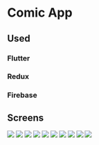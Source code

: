# Comic App

## Used
### Flutter
### Redux
### Firebase

## Screens
   
![](https://github.com/kudretCanYlm/mobile-final-comic-app/blob/main/images/Screenshot_1676134518.png)
![](https://github.com/kudretCanYlm/mobile-final-comic-app/blob/main/images/Screenshot_1676134561.png)
![](https://github.com/kudretCanYlm/mobile-final-comic-app/blob/main/images/Screenshot_1676134595.png)
![](https://github.com/kudretCanYlm/mobile-final-comic-app/blob/main/images/Screenshot_1676134812.png)
![](https://github.com/kudretCanYlm/mobile-final-comic-app/blob/main/images/Screenshot_1676134816.png)
![](https://github.com/kudretCanYlm/mobile-final-comic-app/blob/main/images/Screenshot_1676134819.png)
![](https://github.com/kudretCanYlm/mobile-final-comic-app/blob/main/images/Screenshot_1676134823.png)
![](https://github.com/kudretCanYlm/mobile-final-comic-app/blob/main/images/Screenshot_1676134836.png)
![](https://github.com/kudretCanYlm/mobile-final-comic-app/blob/main/images/Screenshot_1676134845.png)
![](https://github.com/kudretCanYlm/mobile-final-comic-app/blob/main/images/Screenshot_1676134856.png)
